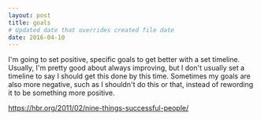 ```yaml
---
layout: post
title: goals
# Updated date that overrides created file date
date: 2016-04-10
---
```


I'm going to set positive, specific goals to get better with a set timeline. Usually, I'm pretty good about always improving, but I don't usually set a timeline to say I should get this done by this time. Sometimes my goals are also more negative, such as I shouldn't do this or that, instead of rewording it to be something more positive. 

https://hbr.org/2011/02/nine-things-successful-people/
